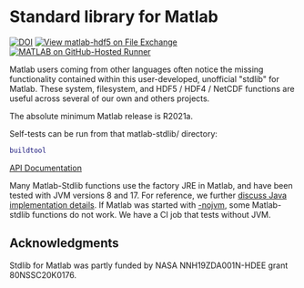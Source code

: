 # Standard library for Matlab

[![DOI](https://zenodo.org/badge/273830124.svg)](https://zenodo.org/badge/latestdoi/273830124)
[![View matlab-hdf5 on File Exchange](https://www.mathworks.com/matlabcentral/images/matlab-file-exchange.svg)](https://www.mathworks.com/matlabcentral/fileexchange/78673-matlab-hdf5)
[![MATLAB on GitHub-Hosted Runner](https://github.com/geospace-code/matlab-hdf5/actions/workflows/ci.yml/badge.svg)](https://github.com/geospace-code/matlab-hdf5/actions/workflows/ci.yml)

Matlab users coming from other languages often notice the missing functionality contained within this user-developed, unofficial "stdlib" for Matlab.
These system, filesystem, and HDF5 / HDF4 / NetCDF functions are useful across several of our own and others projects.

The absolute minimum Matlab release is R2021a.

Self-tests can be run from that matlab-stdlib/ directory:

```matlab
buildtool
```

[API Documentation](https://geospace-code.github.io/matlab-stdlib)

Many Matlab-Stdlib functions use the factory JRE in Matlab, and have been tested with JVM versions 8 and 17.
For reference, we further
[discuss Java implementation details](./Readme_java.md).
If Matlab was started with
[-nojvm](https://www.mathworks.com/help/matlab/matlab_env/commonly-used-startup-options.html),
some Matlab-stdlib functions do not work.
We have a CI job that tests without JVM.



## Acknowledgments

Stdlib for Matlab was partly funded by NASA NNH19ZDA001N-HDEE grant 80NSSC20K0176.
